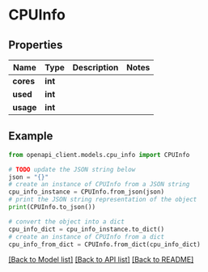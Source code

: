 # CPUInfo


## Properties

Name | Type | Description | Notes
------------ | ------------- | ------------- | -------------
**cores** | **int** |  | 
**used** | **int** |  | 
**usage** | **int** |  | 

## Example

```python
from openapi_client.models.cpu_info import CPUInfo

# TODO update the JSON string below
json = "{}"
# create an instance of CPUInfo from a JSON string
cpu_info_instance = CPUInfo.from_json(json)
# print the JSON string representation of the object
print(CPUInfo.to_json())

# convert the object into a dict
cpu_info_dict = cpu_info_instance.to_dict()
# create an instance of CPUInfo from a dict
cpu_info_from_dict = CPUInfo.from_dict(cpu_info_dict)
```
[[Back to Model list]](../README.md#documentation-for-models) [[Back to API list]](../README.md#documentation-for-api-endpoints) [[Back to README]](../README.md)


